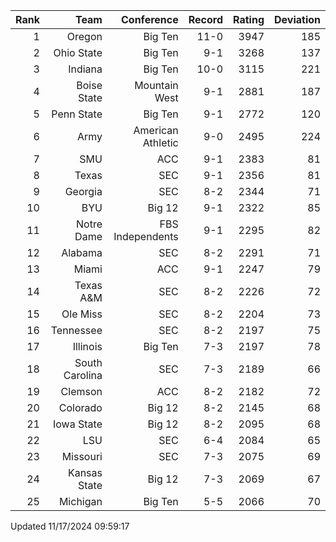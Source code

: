 | Rank  | Team                 | Conference           | Record   | Rating | Deviation |
| ---:  | ---:                 | ---:                 | ---:     | ---:   | ---:      |
| 1     | Oregon               | Big Ten              | 11-0     | 3947   | 185       |
| 2     | Ohio State           | Big Ten              | 9-1      | 3268   | 137       |
| 3     | Indiana              | Big Ten              | 10-0     | 3115   | 221       |
| 4     | Boise State          | Mountain West        | 9-1      | 2881   | 187       |
| 5     | Penn State           | Big Ten              | 9-1      | 2772   | 120       |
| 6     | Army                 | American Athletic    | 9-0      | 2495   | 224       |
| 7     | SMU                  | ACC                  | 9-1      | 2383   | 81        |
| 8     | Texas                | SEC                  | 9-1      | 2356   | 81        |
| 9     | Georgia              | SEC                  | 8-2      | 2344   | 71        |
| 10    | BYU                  | Big 12               | 9-1      | 2322   | 85        |
| 11    | Notre Dame           | FBS Independents     | 9-1      | 2295   | 82        |
| 12    | Alabama              | SEC                  | 8-2      | 2291   | 71        |
| 13    | Miami                | ACC                  | 9-1      | 2247   | 79        |
| 14    | Texas A&M            | SEC                  | 8-2      | 2226   | 72        |
| 15    | Ole Miss             | SEC                  | 8-2      | 2204   | 73        |
| 16    | Tennessee            | SEC                  | 8-2      | 2197   | 75        |
| 17    | Illinois             | Big Ten              | 7-3      | 2197   | 78        |
| 18    | South Carolina       | SEC                  | 7-3      | 2189   | 66        |
| 19    | Clemson              | ACC                  | 8-2      | 2182   | 72        |
| 20    | Colorado             | Big 12               | 8-2      | 2145   | 68        |
| 21    | Iowa State           | Big 12               | 8-2      | 2095   | 68        |
| 22    | LSU                  | SEC                  | 6-4      | 2084   | 65        |
| 23    | Missouri             | SEC                  | 7-3      | 2075   | 69        |
| 24    | Kansas State         | Big 12               | 7-3      | 2069   | 67        |
| 25    | Michigan             | Big Ten              | 5-5      | 2066   | 70        |

Updated 11/17/2024 09:59:17
